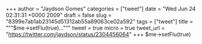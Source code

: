 
+++
author = "Jaydson Gomes"
categories = ["tweet"]
date = "Wed Jun 24 02:31:31 +0000 2009"
draft = false
slug = "8399e7ab1ab23145d51312ab55a89063ce02a592"
tags = ["tweet"]
title = """$me-&gt;setFlu(true)..."""
tweet = true
micro = true
tweet_url = "https://twitter.com/jaydson/status/2304456064"
+++
$me-&gt;setFlu(true)
